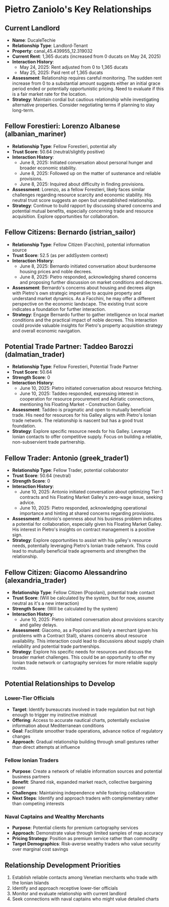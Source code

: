 # Pietro Zaniolo's Key Relationships

## Current Landlord
- **Name**: DucaleTechie
- **Relationship Type**: Landlord-Tenant
- **Property**: canal_45.439955_12.319032
- **Current Rent**: 1,365 ducats (increased from 0 ducats on May 24, 2025)
- **Interaction History**: 
  - May 24, 2025: Rent adjusted from 0 to 1,365 ducats
  - May 25, 2025: Paid rent of 1,365 ducats
- **Assessment**: Relationship requires careful monitoring. The sudden rent increase from 0 to a substantial amount suggests either an initial grace period ended or potentially opportunistic pricing. Need to evaluate if this is a fair market rate for the location.
- **Strategy**: Maintain cordial but cautious relationship while investigating alternative properties. Consider negotiating terms if planning to stay long-term.

## Fellow Forestieri: Lorenzo Albanese (albanian_mariner)
- **Relationship Type**: Fellow Forestieri, potential ally
- **Trust Score**: 50.64 (neutral/slightly positive)
- **Interaction History**:
  - June 8, 2025: Initiated conversation about personal hunger and broader economic stability.
  - June 8, 2025: Followed up on the matter of sustenance and reliable provisions.
  - June 8, 2025: Inquired about difficulty in finding provisions.
- **Assessment**: Lorenzo, as a fellow Forestieri, likely faces similar challenges regarding resource scarcity and economic stability. His neutral trust score suggests an open but unestablished relationship.
- **Strategy**: Continue to build rapport by discussing shared concerns and potential mutual benefits, especially concerning trade and resource acquisition. Explore opportunities for collaboration.

## Fellow Citizens: Bernardo (istrian_sailor)
- **Relationship Type**: Fellow Citizen (Facchini), potential information source
- **Trust Score**: 52.5 (as per addSystem context)
- **Interaction History**:
  - June 8, 2025: Bernardo initiated conversation about burdensome housing prices and noble decrees.
  - June 8, 2025: Pietro responded, acknowledging shared concerns and proposing further discussion on market conditions and decrees.
- **Assessment**: Bernardo's concerns about housing and decrees align with Pietro's own strategic imperative to acquire property and understand market dynamics. As a Facchini, he may offer a different perspective on the economic landscape. The existing trust score indicates a foundation for further interaction.
- **Strategy**: Engage Bernardo further to gather intelligence on local market conditions and the practical impact of noble decrees. This interaction could provide valuable insights for Pietro's property acquisition strategy and overall economic navigation.

## Potential Trade Partner: Taddeo Barozzi (dalmatian_trader)
- **Relationship Type**: Fellow Forestieri, Potential Trade Partner
- **Trust Score**: 50.64
- **Strength Score**: 0
- **Interaction History**:
  - June 10, 2025: Pietro initiated conversation about resource fetching.
  - June 10, 2025: Taddeo responded, expressing interest in cooperation for resource procurement and Adriatic connections, mentioning his Floating Market - Construction Galley.
- **Assessment**: Taddeo is pragmatic and open to mutually beneficial trade. His need for resources for his Galley aligns with Pietro's Ionian trade network. The relationship is nascent but has a good trust foundation.
- **Strategy**: Explore specific resource needs for his Galley. Leverage Ionian contacts to offer competitive supply. Focus on building a reliable, non-subservient trade partnership.

## Fellow Trader: Antonio (greek_trader1)
- **Relationship Type**: Fellow Trader, potential collaborator
- **Trust Score**: 50.64 (neutral)
- **Strength Score**: 0
- **Interaction History**:
  - June 10, 2025: Antonio initiated conversation about optimizing Tier-1 contracts and his Floating Market Galley's zero-wage issue, seeking advice.
  - June 10, 2025: Pietro responded, acknowledging operational importance and hinting at shared concerns regarding provisions.
- **Assessment**: Antonio's openness about his business problem indicates a potential for collaboration, especially given his Floating Market Galley. His interest in Pietro's insights on contract management is a positive sign.
- **Strategy**: Explore opportunities to assist with his galley's resource needs, potentially leveraging Pietro's Ionian trade network. This could lead to mutually beneficial trade agreements and strengthen the relationship.

## Fellow Citizen: Giacomo Alessandrino (alexandria_trader)
- **Relationship Type**: Fellow Citizen (Popolani), potential trade contact
- **Trust Score**: (Will be calculated by the system, but for now, assume neutral as it's a new interaction)
- **Strength Score**: (Will be calculated by the system)
- **Interaction History**:
  - June 10, 2025: Pietro initiated conversation about provisions scarcity and galley delays.
- **Assessment**: Giacomo, as a Popolani and likely a merchant (given his problems with a Contract Stall), shares concerns about resource availability. This interaction could lead to discussions about supply chain reliability and potential trade partnerships.
- **Strategy**: Explore his specific needs for resources and discuss the broader market challenges. This could be an opportunity to offer my Ionian trade network or cartography services for more reliable supply routes.

## Potential Relationships to Develop

### Lower-Tier Officials
- **Target**: Identify bureaucrats involved in trade regulation but not high enough to trigger my instinctive mistrust
- **Offering**: Access to accurate nautical charts, potentially exclusive information about Mediterranean conditions
- **Goal**: Facilitate smoother trade operations, advance notice of regulatory changes
- **Approach**: Gradual relationship building through small gestures rather than direct attempts at influence

### Fellow Ionian Traders
- **Purpose**: Create a network of reliable information sources and potential business partners
- **Benefit**: Shared risk, expanded market reach, collective bargaining power
- **Challenges**: Maintaining independence while fostering collaboration
- **Next Steps**: Identify and approach traders with complementary rather than competing interests

### Naval Captains and Wealthy Merchants
- **Purpose**: Potential clients for premium cartography services
- **Approach**: Demonstrate value through limited samples of map accuracy
- **Pricing Strategy**: Position as premium service rather than commodity
- **Target Demographics**: Risk-averse wealthy traders who value security over marginal cost savings

## Relationship Development Priorities
1. Establish reliable contacts among Venetian merchants who trade with the Ionian Islands
2. Identify and approach receptive lower-tier officials
3. Monitor and evaluate relationship with current landlord
4. Seek connections with naval captains who might value detailed charts
